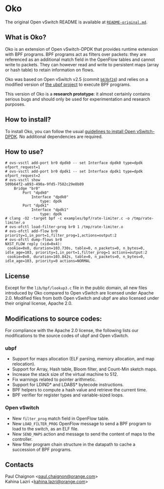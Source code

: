 Oko
===

The original Open vSwitch README is available at [`README-original.md`].

What is Oko?
------------

Oko is an extension of Open vSwitch-DPDK that provides runtime extension with
BPF programs. BPF programs act as filters over packets: they are referenced as
an additional match field in the OpenFlow tables and cannot write to packets.
They can however read and write to persistent maps (array or hash table) to
retain information on flows.

Oko was based on Open vSwitch v2.5 (commit [`b63bf24`]) and relies on a
modified version of [the ubpf project] to execute BPF programs.

This version of Oko is a **research prototype**: it almost certainly contains
serious bugs and should only be used for experimentation and research purposes.


How to install?
---------------

To install Oko, you can follow the usual [guidelines to install Open
vSwitch-DPDK]. No additional dependencies are required.


How to use?
-----------

```
# ovs-vsctl add-port br0 dpdk0 -- set Interface dpdk0 type=dpdk ofport_request=1
# ovs-vsctl add-port br0 dpdk1 -- set Interface dpdk1 type=dpdk ofport_request=2
# ovs-vsctl show
509b64f2-a893-490a-9fd5-7582c29e8b89
    Bridge "br0"
        Port "dpdk0"
            Interface "dpdk0"
                type: dpdk
        Port "dpdk1"
            Interface "dpdk1"
                type: dpdk
# clang -O2 -target bpf -c examples/bpf/rate-limiter.c -o /tmp/rate-limiter.o
# ovs-ofctl load-filter-prog br0 1 /tmp/rate-limiter.o
# ovs-ofctl add-flow br0 priority=1,in_port=1,filter_prog=1,actions=output:2
# ovs-ofctl dump-flows br0
NXST_FLOW reply (xid=0x4):
 cookie=0x0, duration=103.730s, table=0, n_packets=0, n_bytes=0, idle_age=103, priority=1,in_port=1,filter_prog=1 actions=output:2
 cookie=0x0, duration=103.842s, table=0, n_packets=0, n_bytes=0, idle_age=103, priority=0 actions=NORMAL
```


License
-------

Except for the `lib/bpf/lookup3.c` file in the public domain, all new files
introduced by Oko compared to Open vSwitch are licensed under Apache 2.0.
Modified files from both Open vSwitch and ubpf are also licensed under their
original license, Apache 2.0.


Modifications to source codes:
------------------------------

For compliance with the Apache 2.0 license, the following lists our
modifications to the source codes of ubpf and Open vSwitch.

### ubpf

- Support for maps allocation (ELF parsing, memory allocation, and map
relocation).
- Support for Array, Hash table, Bloom filter, and Count-Min sketch maps.
- Increase the stack size of the virtual machine to 512.
- Fix warnings related to pointer arithmetic.
- Support for LDIND* and LDABS* bytecode instructions.
- BPF helpers to compute a hash value and retrieve the current time.
- BPF verifier for register types and variable-sized loops.

### Open vSwitch

- New `filter_prog` match field in OpenFlow table.
- New `LOAD_FILTER_PROG` OpenFlow message to send a BPF program to load to the
switch, as an ELF file.
- New `SEND_MAPS` action and message to send the content of maps to the
controller.
- New filter program chain structure in the datapath to cache a succession of
BPF programs.

Contacts
--------

Paul Chaignon &lt;paul.chaignon@orange.com&gt;<br>
Kahina Lazri &lt;kahina.lazri@orange.com&gt;

[`README-original.md`]:README-original.md
[`b63bf24`]:https://github.com/Orange-OpenSource/oko/commit/b63bf24882095cc45d3304455cc37e9df4a08c58
[the ubpf project]:https://github.com/iovisor/ubpf
[guidelines to install Open vSwitch-DPDK]:INSTALL.DPDK.md
